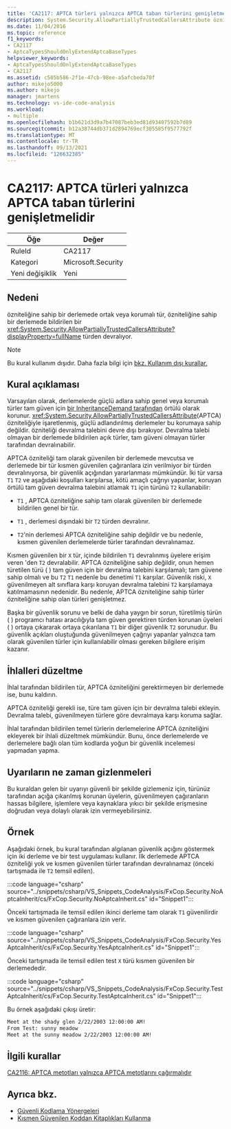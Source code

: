 ```yaml
---
title: 'CA2117: APTCA türleri yalnızca APTCA taban türlerini genişletmelidir'
description: System.Security.AllowPartiallyTrustedCallersAttribute özniteliğine sahip bir derlemede ortak veya korumalı tür, özniteliğine sahip bir derlemede bildirilen bir türden devralıyor.
ms.date: 11/04/2016
ms.topic: reference
f1_keywords:
- CA2117
- AptcaTypesShouldOnlyExtendAptcaBaseTypes
helpviewer_keywords:
- AptcaTypesShouldOnlyExtendAptcaBaseTypes
- CA2117
ms.assetid: c505b586-2f1e-47cb-98ee-a5afcbeda70f
author: mikejo5000
ms.author: mikejo
manager: jmartens
ms.technology: vs-ide-code-analysis
ms.workload:
- multiple
ms.openlocfilehash: b1b621d3d9a7b47087beb3ed81d93407592b7d89
ms.sourcegitcommit: b12a38744db371d2894769ecf305585f9577792f
ms.translationtype: MT
ms.contentlocale: tr-TR
ms.lasthandoff: 09/13/2021
ms.locfileid: "126632385"
---
```

# <a name="ca2117-aptca-types-should-only-extend-aptca-base-types"></a>CA2117: APTCA türleri yalnızca APTCA taban türlerini genişletmelidir

|Öğe|Değer|
|-|-|
|RuleId|CA2117|
|Kategori|Microsoft.Security|
|Yeni değişiklik|Yeni|

## <a name="cause"></a>Nedeni
özniteliğine sahip bir derlemede ortak veya korumalı tür, özniteliğine sahip bir derlemede bildirilen bir <xref:System.Security.AllowPartiallyTrustedCallersAttribute?displayProperty=fullName> türden devralıyor.

> [!NOTE]
> Bu kural kullanım dışıdır. Daha fazla bilgi için [bkz. Kullanım dışı kurallar.](fxcop-unported-deprecated-rules.md)

## <a name="rule-description"></a>Kural açıklaması

Varsayılan olarak, derlemelerde güçlü adlara sahip genel veya korumalı türler tam güven için [bir InheritanceDemand tarafından](xref:System.Security.Permissions.SecurityAction#System_Security_Permissions_SecurityAction_InheritanceDemand) örtülü olarak korunur. <xref:System.Security.AllowPartiallyTrustedCallersAttribute>(APTCA) özniteliğiyle işaretlenmiş, güçlü adlandırılmış derlemeler bu korumaya sahip değildir. özniteliği devralma talebini devre dışı bırakıyor. Devralma talebi olmayan bir derlemede bildirilen açık türler, tam güveni olmayan türler tarafından devralınabilir.

APTCA özniteliği tam olarak güvenilen bir derlemede mevcutsa ve derlemede bir tür kısmen güvenilen çağıranlara izin verilmiyor bir türden devralınıyorsa, bir güvenlik açığından yararlanması mümkündür. İki tür varsa `T1` `T2` ve aşağıdaki koşulları karşılarsa, kötü amaçlı çağrıyı yapanlar, koruyan örtülü tam güven devralma talebini atlamak `T1` için türünü `T2` kullanabilir:

- `T1` , APTCA özniteliğine sahip tam olarak güvenilen bir derlemede bildirilen genel bir tür.

- `T1` , derlemesi dışındaki bir `T2` türden devralınır.

- `T2`'nin derlemesi APTCA özniteliğine sahip değildir ve bu nedenle, kısmen güvenilen derlemelerde türler tarafından devralınamaz.

Kısmen güvenilen bir `X` tür, içinde bildirilen `T1` devralınmış üyelere erişim veren 'den `T2` devralabilir. APTCA özniteliğine sahip değildir, onun hemen türetilen türü ( ) tam güven için bir devralma talebini karşılamalı; tam güvene sahip olmalı ve bu `T2` `T1` nedenle bu denetimi `T1` karşılar. Güvenlik riski, `X` güvenilmeyen alt sınıflara karşı koruyan devralma talebini `T2` karşılamaya katılmamasının nedenidir. Bu nedenle, APTCA özniteliğine sahip türler özniteliğine sahip olan türleri genişletmez.

Başka bir güvenlik sorunu ve belki de daha yaygın bir sorun, türetilmiş türün ( ) programcı hatası aracılığıyla tam güven gerektiren türden korunan üyeleri ( ) ortaya çıkararak ortaya çıkarılana `T1` bir diğer güvenlik `T2` sorunudur. Bu güvenlik açıkları oluştuğunda güvenilmeyen çağrıyı yapanlar yalnızca tam olarak güvenilen türler için kullanılabilir olması gereken bilgilere erişim kazanır.

## <a name="how-to-fix-violations"></a>İhlalleri düzeltme

İhlal tarafından bildirilen tür, APTCA özniteliğini gerektirmeyen bir derlemede ise, bunu kaldırın.

APTCA özniteliği gerekli ise, türe tam güven için bir devralma talebi ekleyin. Devralma talebi, güvenilmeyen türlere göre devralmaya karşı koruma sağlar.

İhlal tarafından bildirilen temel türlerin derlemelerine APTCA özniteliğini ekleyerek bir ihlali düzeltmek mümkündür. Bunu, önce derlemelerde ve derlemelere bağlı olan tüm kodlarda yoğun bir güvenlik incelemesi yapmadan yapma.

## <a name="when-to-suppress-warnings"></a>Uyarıların ne zaman gizlenmeleri

Bu kuraldan gelen bir uyarıyı güvenli bir şekilde gizlemeniz için, türünüz tarafından açığa çıkarılmış korunan üyelerin, güvenilmeyen çağıranların hassas bilgilere, işlemlere veya kaynaklara yıkıcı bir şekilde erişmesine doğrudan veya dolaylı olarak izin vermeyebilirsiniz.

## <a name="example"></a>Örnek

Aşağıdaki örnek, bu kural tarafından algılanan güvenlik açığını göstermek için iki derleme ve bir test uygulaması kullanır. İlk derlemede APTCA özniteliği yok ve kısmen güvenilen türler tarafından devralınamaz (önceki tartışmada ile `T2` temsil edilen).

:::code language="csharp" source="../snippets/csharp/VS_Snippets_CodeAnalysis/FxCop.Security.NoAptcaInherit/cs/FxCop.Security.NoAptcaInherit.cs" id="Snippet1":::

Önceki tartışmada ile temsil edilen ikinci derleme tam olarak `T1` güvenilirdir ve kısmen güvenilen çağıranlara izin verir.

:::code language="csharp" source="../snippets/csharp/VS_Snippets_CodeAnalysis/FxCop.Security.YesAptcaInherit/cs/FxCop.Security.YesAptcaInherit.cs" id="Snippet1":::

Önceki tartışmada ile temsil edilen test `X` türü kısmen güvenilen bir derlemededir.

:::code language="csharp" source="../snippets/csharp/VS_Snippets_CodeAnalysis/FxCop.Security.TestAptcaInherit/cs/FxCop.Security.TestAptcaInherit.cs" id="Snippet1":::

Bu örnek aşağıdaki çıkışı üretir:

```txt
Meet at the shady glen 2/22/2003 12:00:00 AM!
From Test: sunny meadow
Meet at the sunny meadow 2/22/2003 12:00:00 AM!
```

## <a name="related-rules"></a>İlgili kurallar

[CA2116: APTCA metotları yalnızca APTCA metotlarını çağırmalıdır](../code-quality/ca2116.md)

## <a name="see-also"></a>Ayrıca bkz.

- [Güvenli Kodlama Yönergeleri](/dotnet/standard/security/secure-coding-guidelines)
- [Kısmen Güvenilen Koddan Kitaplıkları Kullanma](/dotnet/framework/misc/using-libraries-from-partially-trusted-code)
